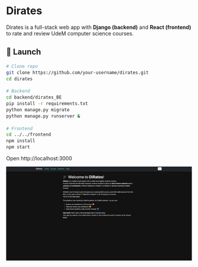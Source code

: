 # Dirates

Dirates is a full-stack web app with **Django (backend)** and **React (frontend)** to rate and review UdeM computer science courses.

## 🚀 Launch

```bash
# Clone repo
git clone https://github.com/your-username/dirates.git
cd dirates

# Backend
cd backend/dirates_BE
pip install -r requirements.txt
python manage.py migrate
python manage.py runserver &

# Frontend
cd ../../frontend
npm install
npm start


```
Open http://localhost:3000

![Dirates Screenshot](./screenshot.png)
